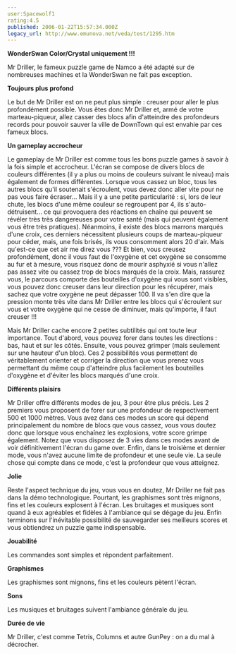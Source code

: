 ```yaml
---
user:Spacewolf1
rating:4.5
published: 2006-01-22T15:57:34.000Z
legacy_url: http://www.emunova.net/veda/test/1295.htm
---
```

**WonderSwan Color/Crystal uniquement !!!**  

  

Mr Driller, le fameux puzzle game de Namco a été adapté sur de nombreuses machines et la WonderSwan ne fait pas exception.  

  

**Toujours plus profond**  

Le but de Mr Driller est on ne peut plus simple : creuser pour aller le plus profondément possible. Vous êtes donc Mr Driller et, armé de votre marteau-piqueur, allez casser des blocs afin d'atteindre des profondeurs records pour pouvoir sauver la ville de DownTown qui est envahie par ces fameux blocs.  

  

**Un gameplay accrocheur**  

Le gameplay de Mr Driller est comme tous les bons puzzle games à savoir à la fois simple et accrocheur. L'écran se compose de divers blocs de couleurs différentes (il y a plus ou moins de couleurs suivant le niveau) mais également de formes différentes. Lorsque vous cassez un bloc, tous les autres blocs qu'il soutenait s'écroulent, vous devez donc aller vite pour ne pas vous faire écraser... Mais il y a une petite particularité : si, lors de leur chute, les blocs d'une même couleur se regroupent par 4, ils s'auto-détruisent... ce qui provoquera des réactions en chaîne qui peuvent se révéler très très dangereuses pour votre santé (mais qui peuvent également vous être très pratiques). Néanmoins, il existe des blocs marrons marqués d'une croix, ces derniers nécessitent plusieurs coups de marteau-piqueur pour céder, mais, une fois brisés, ils vous consomment alors 20 d'air. Mais qu'est-ce que cet air me direz vous ??? Et bien, vous creusez profondément, donc il vous faut de l'oxygène et cet oxygène se consomme au fur et à mesure, vous risquez donc de mourir asphyxié si vous n'allez pas assez vite ou cassez trop de blocs marqués de la croix. Mais, rassurez vous, le parcours comporte des bouteilles d'oxygène qui vous sont visibles, vous pouvez donc creuser dans leur direction pour les récupérer, mais sachez que votre oxygène ne peut dépasser 100\. Il va s'en dire que la pression monte très vite dans Mr Driller entre les blocs qui s'écroulent sur vous et votre oxygène qui ne cesse de diminuer, mais qu'importe, il faut creuser !!!  

Mais Mr Driller cache encore 2 petites subtilités qui ont toute leur importance. Tout d'abord, vous pouvez forer dans toutes les directions : bas, haut et sur les côtés. Ensuite, vous pouvez grimper (mais seulement sur une hauteur d'un bloc). Ces 2 possibilités vous permettent de véritablement orienter et corriger la direction que vous prenez vous permettant du même coup d'atteindre plus facilement les bouteilles d'oxygène et d'éviter les blocs marqués d'une croix.  

  

**Différents plaisirs**  

Mr Driller offre différents modes de jeu, 3 pour être plus précis. Les 2 premiers vous proposent de forer sur une profondeur de respectivement 500 et 1000 mètres. Vous avez dans ces modes un score qui dépend principalement du nombre de blocs que vous cassez, vous vous doutez donc que lorsque vous enchaînez les explosions, votre score grimpe également. Notez que vous disposez de 3 vies dans ces modes avant de voir définitivement l'écran du game over. Enfin, dans le troisième et dernier mode, vous n'avez aucune limite de profondeur et une seule vie. La seule chose qui compte dans ce mode, c'est la profondeur que vous atteignez.  

  

**Jolie**  

Reste l'aspect technique du jeu, vous vous en doutez, Mr Driller ne fait pas dans la démo technologique. Pourtant, les graphismes sont très mignons, fins et les couleurs explosent à l'écran. Les bruitages et musiques sont quand à eux agréables et fidèles à l'ambiance qui se dégage du jeu. Enfin terminons sur l'inévitable possibilité de sauvegarder ses meilleurs scores et vous obtiendrez un puzzle game indispensable.  

  

  

**Jouabilité**  

Les commandes sont simples et répondent parfaitement.  

**Graphismes**  

Les graphismes sont mignons, fins et les couleurs pètent l'écran.  

**Sons**  

Les musiques et bruitages suivent l'ambiance générale du jeu.  

**Durée de vie**  

Mr Driller, c'est comme Tetris, Columns et autre GunPey : on a du mal à décrocher.